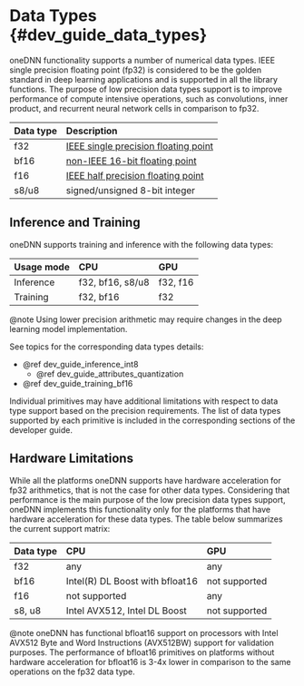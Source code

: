 Data Types {#dev_guide_data_types}
==================================

oneDNN functionality supports a number of numerical
data types. IEEE single precision floating point (fp32) is considered
to be the golden standard in deep learning applications and is supported
in all the library functions. The purpose of low precision data types
support is to improve performance of compute intensive operations, such as
convolutions, inner product, and recurrent neural network cells
in comparison to fp32.

| Data type | Description
| :---      | :---
| f32       | [IEEE single precision floating point](https://en.wikipedia.org/wiki/Single-precision_floating-point_format#IEEE_754_single-precision_binary_floating-point_format:_binary32)
| bf16      | [non-IEEE 16-bit floating point](https://software.intel.com/en-us/download/bfloat16-hardware-numerics-definition)
| f16       | [IEEE half precision floating point](https://en.wikipedia.org/wiki/Half-precision_floating-point_format#IEEE_754_half-precision_binary_floating-point_format:_binary16)
| s8/u8     | signed/unsigned 8-bit integer

## Inference and Training

oneDNN supports training and inference with the following data types:

| Usage mode | CPU                | GPU        |
| :---       | :---               | :---       |
| Inference  | f32, bf16, s8/u8   | f32, f16   |
| Training   | f32, bf16          | f32        |

@note
    Using lower precision arithmetic may require changes in the deep learning
    model implementation.

See topics for the corresponding data types details:
 * @ref dev_guide_inference_int8
   * @ref dev_guide_attributes_quantization
 * @ref dev_guide_training_bf16

Individual primitives may have additional limitations with respect to data type
support based on the precision requirements. The list of data types supported
by each primitive is included in the corresponding sections of the developer
guide.

## Hardware Limitations

While all the platforms oneDNN supports have hardware acceleration for
fp32 arithmetics, that is not the case for other data types. Considering that
performance is the main purpose of the low precision data types support,
oneDNN implements this functionality only for the platforms that have
hardware acceleration for these data types. The table below summarizes the
current support matrix:

| Data type | CPU                             | GPU           |
| :---      | :---                            | :---          |
| f32       | any                             | any           |
| bf16      | Intel(R) DL Boost with bfloat16 | not supported |
| f16       | not supported                   | any           |
| s8, u8    | Intel AVX512, Intel DL Boost    | not supported |

@note
  oneDNN has functional bfloat16 support on processors with
  Intel AVX512 Byte and Word Instructions (AVX512BW) support for validation
  purposes. The performance of bfloat16 primitives on platforms without
  hardware acceleration for bfloat16 is 3-4x lower in comparison to
  the same operations on the fp32 data type.

